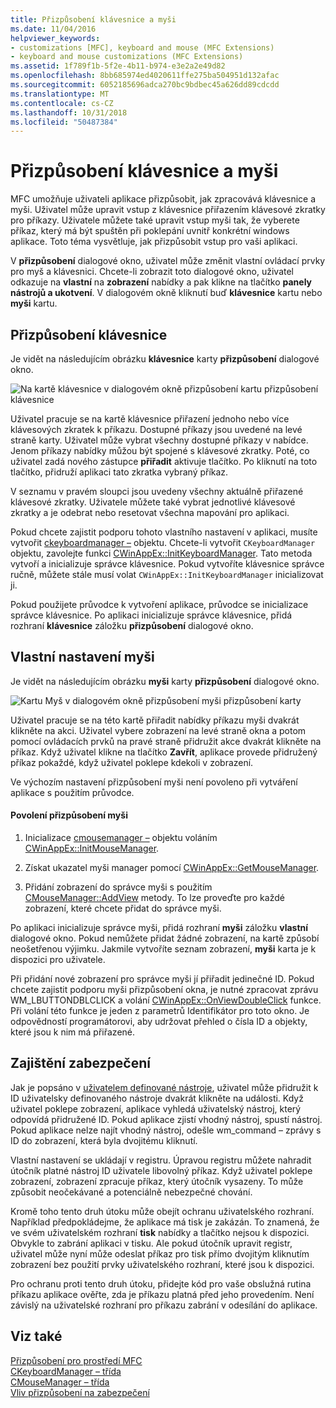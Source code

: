 ```yaml
---
title: Přizpůsobení klávesnice a myši
ms.date: 11/04/2016
helpviewer_keywords:
- customizations [MFC], keyboard and mouse (MFC Extensions)
- keyboard and mouse customizations (MFC Extensions)
ms.assetid: 1f789f1b-5f2e-4b11-b974-e3e2a2e49d82
ms.openlocfilehash: 8bb685974ed4020611ffe275ba504951d132afac
ms.sourcegitcommit: 6052185696adca270bc9bdbec45a626dd89cdcdd
ms.translationtype: MT
ms.contentlocale: cs-CZ
ms.lasthandoff: 10/31/2018
ms.locfileid: "50487384"
---
```

# <a name="keyboard-and-mouse-customization"></a>Přizpůsobení klávesnice a myši

MFC umožňuje uživateli aplikace přizpůsobit, jak zpracovává klávesnice a myši. Uživatel může upravit vstup z klávesnice přiřazením klávesové zkratky pro příkazy. Uživatele můžete také upravit vstup myši tak, že vyberete příkaz, který má být spuštěn při poklepání uvnitř konkrétní windows aplikace. Toto téma vysvětluje, jak přizpůsobit vstup pro vaši aplikaci.

V **přizpůsobení** dialogové okno, uživatel může změnit vlastní ovládací prvky pro myš a klávesnici. Chcete-li zobrazit toto dialogové okno, uživatel odkazuje na **vlastní** na **zobrazení** nabídky a pak klikne na tlačítko **panely nástrojů a ukotvení**. V dialogovém okně kliknutí buď **klávesnice** kartu nebo **myši** kartu.

## <a name="keyboard-customization"></a>Přizpůsobení klávesnice

Je vidět na následujícím obrázku **klávesnice** karty **přizpůsobení** dialogové okno.

![Na kartě klávesnice v dialogovém okně přizpůsobení](../mfc/media/mfcnextkeyboardtab.png "mfcnextkeyboardtab") kartu přizpůsobení klávesnice

Uživatel pracuje se na kartě klávesnice přiřazení jednoho nebo více klávesových zkratek k příkazu. Dostupné příkazy jsou uvedené na levé straně karty. Uživatel může vybrat všechny dostupné příkazy v nabídce. Jenom příkazy nabídky můžou být spojené s klávesové zkratky. Poté, co uživatel zadá nového zástupce **přiřadit** aktivuje tlačítko. Po kliknutí na toto tlačítko, přidruží aplikaci tato zkratka vybraný příkaz.

V seznamu v pravém sloupci jsou uvedeny všechny aktuálně přiřazené klávesové zkratky. Uživatele můžete také vybrat jednotlivé klávesové zkratky a je odebrat nebo resetovat všechna mapování pro aplikaci.

Pokud chcete zajistit podporu tohoto vlastního nastavení v aplikaci, musíte vytvořit [ckeyboardmanager –](../mfc/reference/ckeyboardmanager-class.md) objektu. Chcete-li vytvořit `CKeyboardManager` objektu, zavolejte funkci [CWinAppEx::InitKeyboardManager](../mfc/reference/cwinappex-class.md#initkeyboardmanager). Tato metoda vytvoří a inicializuje správce klávesnice. Pokud vytvoříte klávesnice správce ručně, můžete stále musí volat `CWinAppEx::InitKeyboardManager` inicializovat ji.

Pokud použijete průvodce k vytvoření aplikace, průvodce se inicializace správce klávesnice. Po aplikaci inicializuje správce klávesnice, přidá rozhraní **klávesnice** záložku **přizpůsobení** dialogové okno.

## <a name="mouse-customization"></a>Vlastní nastavení myši

Je vidět na následujícím obrázku **myši** karty **přizpůsobení** dialogové okno.

![Kartu Myš v dialogovém okně přizpůsobení](../mfc/media/mfcnextmousetab.png "mfcnextmousetab") myši přizpůsobení karty

Uživatel pracuje se na této kartě přiřadit nabídky příkazu myši dvakrát klikněte na akci. Uživatel vybere zobrazení na levé straně okna a potom pomocí ovládacích prvků na pravé straně přidružit akce dvakrát klikněte na příkaz. Když uživatel klikne na tlačítko **Zavřít**, aplikace provede přidružený příkaz pokaždé, když uživatel poklepe kdekoli v zobrazení.

Ve výchozím nastavení přizpůsobení myši není povoleno při vytváření aplikace s použitím průvodce.

#### <a name="to-enable-mouse-customization"></a>Povolení přizpůsobení myši

1. Inicializace [cmousemanager –](../mfc/reference/cmousemanager-class.md) objektu voláním [CWinAppEx::InitMouseManager](../mfc/reference/cwinappex-class.md#initmousemanager).

1. Získat ukazatel myši manager pomocí [CWinAppEx::GetMouseManager](../mfc/reference/cwinappex-class.md#getmousemanager).

1. Přidání zobrazení do správce myši s použitím [CMouseManager::AddView](../mfc/reference/cmousemanager-class.md#addview) metody. To lze proveďte pro každé zobrazení, které chcete přidat do správce myši.

Po aplikaci inicializuje správce myši, přidá rozhraní **myši** záložku **vlastní** dialogové okno. Pokud nemůžete přidat žádné zobrazení, na kartě způsobí neošetřenou výjimku. Jakmile vytvoříte seznam zobrazení, **myši** karta je k dispozici pro uživatele.

Při přidání nové zobrazení pro správce myši jí přiřadit jedinečné ID. Pokud chcete zajistit podporu myši přizpůsobení okna, je nutné zpracovat zprávu WM_LBUTTONDBLCLICK a volání [CWinAppEx::OnViewDoubleClick](../mfc/reference/cwinappex-class.md#onviewdoubleclick) funkce. Při volání této funkce je jeden z parametrů Identifikátor pro toto okno. Je odpovědností programátorovi, aby udržovat přehled o čísla ID a objekty, které jsou k nim má přiřazené.

## <a name="security-concerns"></a>Zajištění zabezpečení

Jak je popsáno v [uživatelem definované nástroje](../mfc/user-defined-tools.md), uživatel může přidružit k ID uživatelsky definovaného nástroje dvakrát klikněte na události. Když uživatel poklepe zobrazení, aplikace vyhledá uživatelský nástroj, který odpovídá přidružené ID. Pokud aplikace zjistí vhodný nástroj, spustí nástroj. Pokud aplikace nelze najít vhodný nástroj, odešle wm_command – zprávy s ID do zobrazení, která byla dvojitému kliknutí.

Vlastní nastavení se ukládají v registru. Úpravou registru můžete nahradit útočník platné nástroj ID uživatele libovolný příkaz. Když uživatel poklepe zobrazení, zobrazení zpracuje příkaz, který útočník vysazeny. To může způsobit neočekávané a potenciálně nebezpečné chování.

Kromě toho tento druh útoku může obejít ochranu uživatelského rozhraní. Například předpokládejme, že aplikace má tisk je zakázán. To znamená, že ve svém uživatelském rozhraní **tisk** nabídky a tlačítko nejsou k dispozici. Obvykle to zabrání aplikaci v tisku. Ale pokud útočník upravit registr, uživatel může nyní může odeslat příkaz pro tisk přímo dvojitým kliknutím zobrazení bez použití prvky uživatelského rozhraní, které jsou k dispozici.

Pro ochranu proti tento druh útoku, přidejte kód pro vaše obslužná rutina příkazu aplikace ověřte, zda je příkazu platná před jeho provedením. Není závislý na uživatelské rozhraní pro příkazu zabrání v odesílání do aplikace.

## <a name="see-also"></a>Viz také

[Přizpůsobení pro prostředí MFC](../mfc/customization-for-mfc.md)<br/>
[CKeyboardManager – třída](../mfc/reference/ckeyboardmanager-class.md)<br/>
[CMouseManager – třída](../mfc/reference/cmousemanager-class.md)<br/>
[Vliv přizpůsobení na zabezpečení](../mfc/security-implications-of-customization.md)

